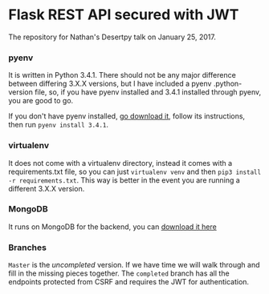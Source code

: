 # Flask REST API secured with JWT                                                                                                                                                                           
The repository for Nathan's Desertpy talk on January 25, 2017. 


### pyenv
It is written in Python 3.4.1. There should not be any major difference between differing 3.X.X versions, but I have included a pyenv .python-version file, so, if you have pyenv installed and 3.4.1 installed through pyenv, you are good to go. 

If you don't have pyenv installed, [go download it](https://github.com/yyuu/pyenv), follow its instructions, then run `pyenv install 3.4.1`.

### virtualenv
It does not come with a virtualenv directory, instead it comes with a requirements.txt file, so you can just `virtualenv venv` and then `pip3 install -r requirements.txt`. This way is better in the event you are running a different 3.X.X version. 

### MongoDB
It runs on MongoDB for the backend, you can [download it here](https://www.mongodb.com/download-center#community)

### Branches
`Master` is the _uncompleted_ version. If we have time we will walk through and fill in the missing pieces together. The `completed` branch has all the endpoints protected from CSRF and requires the JWT for authentication. 
